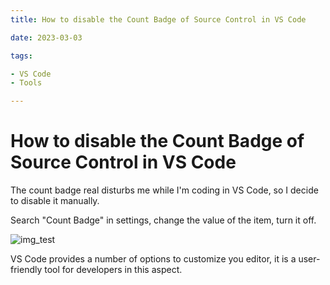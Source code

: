 ```yaml
---
title: How to disable the Count Badge of Source Control in VS Code

date: 2023-03-03

tags:

- VS Code
- Tools

---
```


# How to disable the Count Badge of Source Control in VS Code

The count badge real disturbs me while I'm coding in VS Code, so I decide to disable it manually.

Search "Count Badge" in settings, change the value of the item, turn it off.

![img_test](/content/flow/0002/2023-03-03.png)

VS Code provides a number of options to customize you editor, it is a user-friendly tool for
developers in this aspect.
